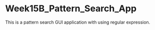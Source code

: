 # Week15B_Pattern_Search_App
This is a pattern search GUI application with using regular expression.
